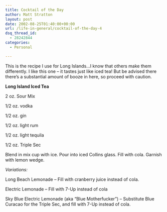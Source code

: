 ```yaml
---
title: Cocktail of the Day
author: Matt Stratton
layout: post
date: 2002-08-25T01:40:00+00:00
url: /life-in-general/cocktail-of-the-day-4
dsq_thread_id:
  - 28242844
categories:
  - Personal

---
```

This is the recipe I use for Long Islands&#8230;I know that others make them differently. I like this one &#8211; it tastes just like iced tea! But be advised there there&#8217;s a substantial amount of booze in here, so proceed with caution.

**Long Island Iced Tea**

2 oz. Sour Mix
  
1/2 oz. vodka
  
1/2 oz. gin
  
1/2 oz. light rum
  
1/2 oz. light tequila
  
1/2 oz. Triple Sec

Blend in mix cup with ice. Pour into iced Collins glass. Fill with cola. Garnish with lemon wedge.

_Variations:_
  
Long Beach Lemonade &#8211; Fill with cranberry juice instead of cola.
  
Electric Lemonade &#8211; Fill with 7-Up instead of cola
  
Sky Blue Electric Lemonade (aka &#8220;Blue Motherfucker&#8221;) &#8211; Substitute Blue Curacao for the Triple Sec, and fill with 7-Up instead of cola.